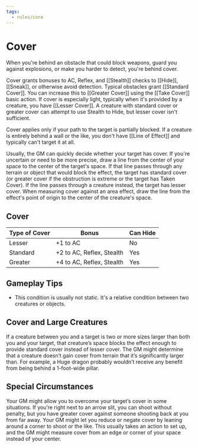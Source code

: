 ```yaml
---
tags:
  - rules/core
---
```

# Cover

When you're behind an obstacle that could block weapons, guard you against explosions, or make you harder to detect, you're behind cover. 

Cover grants bonuses to AC, Reflex, and [[Stealth]] checks to [[Hide]], [[Sneak]], or otherwise avoid detection. Typical obstacles grant [[Standard Cover]].  You can increase this to [[Greater Cover]] using the [[Take Cover]] basic action. If cover is especially light, typically when it's provided by a creature, you have [[Lesser Cover]]. A creature with standard cover or greater cover can attempt to use Stealth to Hide, but lesser cover isn't sufficient.

Cover applies only if your path to the target is partially blocked. If a creature is entirely behind a wall or the like, you don't have [[Line of Effect]] and typically can't target it at all.  

Usually, the GM can quickly decide whether your target has cover. If you're uncertain or need to be more precise, draw a line from the center of your space to the center of the target's space. If that line passes through any terrain or object that would block the effect, the target has standard cover (or greater cover if the obstruction is extreme or the target has Taken Cover). If the line passes through a creature instead, the target has lesser cover. When measuring cover against an area effect, draw the line from the effect's point of origin to the center of the creature's space. 

## Cover

| **Type of Cover** | **Bonus**                 | **Can Hide** |
| ----------------- | ------------------------- | ------------ |
| Lesser            | +1 to AC                  | No           |
| Standard          | +2 to AC, Reflex, Stealth | Yes          |
| Greater           | +4 to AC, Reflex, Stealth | Yes          |

## Gameplay Tips

- This condition is usually not static. It's a relative condition between two creatures or objects.

## Cover and Large Creatures

If a creature between you and a target is two or more sizes larger than both you and your target, that creature’s space blocks the effect enough to provide standard cover instead of lesser cover. The GM might determine that a creature doesn’t gain cover from terrain that it’s significantly larger than. For example, a Huge dragon probably wouldn’t receive any benefit from being behind a 1-foot-wide pillar.  

## Special Circumstances

Your GM might allow you to overcome your target’s cover in some situations. If you’re right next to an arrow slit, you can shoot without penalty, but you have greater cover against someone shooting back at you from far away. Your GM might let you reduce or negate cover by leaning around a corner to shoot or the like. This usually takes an action to set up, and the GM might measure cover from an edge or corner of your space instead of your center.